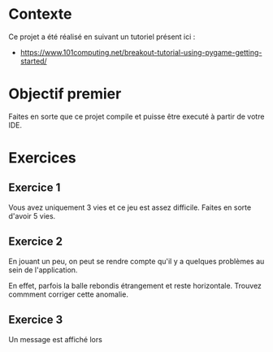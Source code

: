 # Contexte

Ce projet a été réalisé en suivant un tutoriel présent ici : 
 - https://www.101computing.net/breakout-tutorial-using-pygame-getting-started/

# Objectif premier
Faites en sorte que ce projet compile et puisse être executé à partir de
 votre IDE.

# Exercices
## Exercice 1
Vous avez uniquement 3 vies et ce jeu est assez difficile. 
Faites en sorte d'avoir 5 vies.

## Exercice 2

En jouant un peu, on peut se rendre compte qu'il y a quelques problèmes au
 sein de l'application. 
 
 En effet, parfois la balle rebondis étrangement et reste horizontale.
 Trouvez commment corriger cette anomalie. 

## Exercice 3
Un message est affiché lors